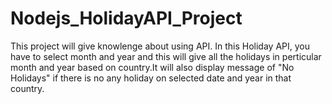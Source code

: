 # Nodejs_HolidayAPI_Project
This project will give knowlenge about using API. In this Holiday API, you have to select month and year and this will give all the holidays in perticular month and year based on country.It will also display message of "No Holidays" if there is no any holiday on selected date and year in that country.
